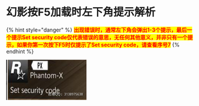 # 幻影按F5加载时左下角提示解析

{% hint style="danger" %}
<mark style="color:red;">**出现错误时，通常左下角会弹出1-3个提示，最后一个提示Set security code仅代表错误的意思，无任何其他意义，并非只有一个提示，如果你第一次按下F5时仅提示了Set security code，请查看序号7**</mark>
{% endhint %}





![](<../../.gitbook/assets/image (51).png>)



